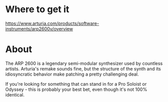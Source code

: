 # Where to get it

https://www.arturia.com/products/software-instruments/arp2600v/overview

# About

The ARP 2600 is a legendary semi-modular synthesizer used by countless artists. Arturia's remake sounds fine, but the structure of the synth and its idiosyncratic behavior make patching a pretty challenging deal.

If you're looking for something that can stand in for a Pro Soloist or Odyssey - this is probably your best bet, even though it's not 100% identical.
